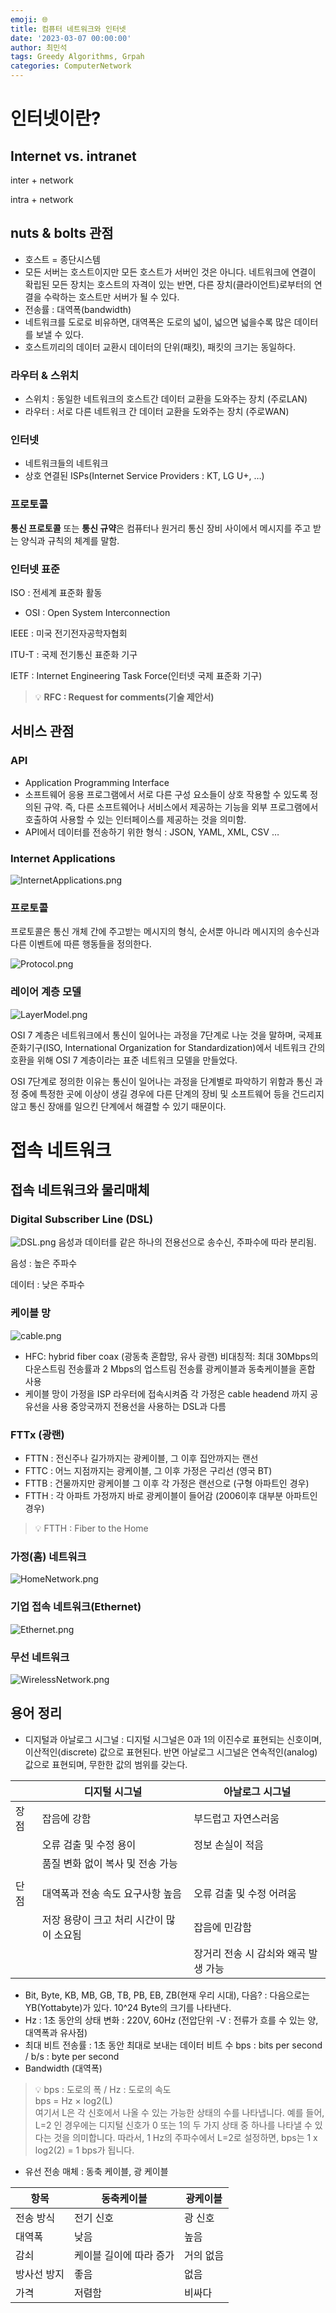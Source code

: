 ```yaml
---
emoji: 🌐
title: 컴퓨터 네트워크와 인터넷
date: '2023-03-07 00:00:00'
author: 최민석
tags: Greedy Algorithms, Grpah
categories: ComputerNetwork
---
```

# 인터넷이란?

## Internet vs. intranet

inter + network

intra + network

## nuts & bolts 관점

- 호스트 = 종단시스템
- 모든 서버는 호스트이지만 모든 호스트가 서버인 것은 아니다. 네트워크에 연결이 확립된 모든 장치는 호스트의 자격이 있는 반면, 다른 장치(클라이언트)로부터의 연결을 수락하는 호스트만 서버가 될 수 있다.
- 전송률 : 대역폭(bandwidth)
- 네트워크를 도로로 비유하면, 대역폭은 도로의 넓이, 넓으면 넓을수록 많은 데이터를 보낼 수 있다.
- 호스트끼리의 데이터 교환시 데이터의 단위(패킷), 패킷의 크기는 동일하다.

### 라우터 & 스위치

- 스위치 : 동일한 네트워크의 호스트간 데이터 교환을 도와주는 장치 (주로LAN)
- 라우터 : 서로 다른 네트워크 간 데이터 교환을 도와주는 장치 (주로WAN)

### 인터넷

- 네트워크들의 네트워크
- 상호 연결된 ISPs(Internet Service Providers : KT, LG U+, …)

### 프로토콜

**통신 프로토콜** 또는 **통신 규약**은 컴퓨터나 원거리 통신 장비 사이에서 메시지를 주고 받는 양식과 규칙의 체계를 말함.

### 인터넷 표준

ISO : 전세계 표준화 활동

- OSI : Open System Interconnection

IEEE : 미국 전기전자공학자협회

ITU-T : 국제 전기통신 표준화 기구

IETF : Internet Engineering Task Force(인터넷 국제 표준화 기구)


> 💡 **RFC : Request for comments(기술 제안서)**



## 서비스 관점

### API

- Application Programming Interface
- 소프트웨어 응용 프로그램에서 서로 다른 구성 요소들이 상호 작용할 수 있도록 정의된 규약. 즉, 다른 소프트웨어나 서비스에서 제공하는 기능을 외부 프로그램에서 호출하여 사용할 수 있는 인터페이스를 제공하는 것을 의미함.
- API에서 데이터를 전송하기 위한 형식 : JSON, YAML, XML, CSV …

### Internet Applications

![InternetApplications.png](InternetApplications.png)
### 프로토콜

프로토콜은 통신 개체 간에 주고받는 메시지의 형식, 순서뿐 아니라 메시지의 송수신과 다른 이벤트에 따른 행동들을 정의한다.

![Protocol.png](Protocol.png)

### 레이어 계층 모델

![LayerModel.png](LayerModel.png)

OSI 7 계층은 네트워크에서 통신이 일어나는 과정을 7단계로 나눈 것을 말하며, 국제표준화기구(ISO, International Organization for Standardization)에서 네트워크 간의 호환을 위해 OSI 7 계층이라는 표준 네트워크 모델을 만들었다.

OSI 7단계로 정의한 이유는 통신이 일어나는 과정을 단계별로 파악하기 위함과 통신 과정 중에 특정한 곳에 이상이 생길 경우에 다른 단계의 장비 및 소프트웨어 등을 건드리지 않고 통신 장애를 일으킨 단계에서 해결할 수 있기 때문이다.

# 접속 네트워크

## 접속 네트워크와 물리매체

### Digital Subscriber Line (DSL)

![DSL.png](DSL.png)
음성과 데이터를 같은 하나의 전용선으로 송수신, 주파수에 따라 분리됨.

음성 : 높은 주파수

데이터 : 낮은 주파수

### 케이블 망

![cable.png](cable.png)

- HFC: hybrid fiber coax (광동축 혼합망, 유사 광랜)
  비대칭적: 최대 30Mbps의 다운스트림 전송률과 2 Mbps의  업스트림 전송률
  광케이블과 동축케이블을 혼합 사용
- 케이블 망이 가정을 ISP 라우터에 접속시켜줌
  각 가정은 cable headend 까지 공유선을 사용
  중앙국까지 전용선을 사용하는 DSL과 다름

### FTTx (광랜)

- FTTN : 전신주나 길가까지는 광케이블, 그 이후 집안까지는 랜선
- FTTC : 어느 지점까지는 광케이블, 그 이후 가정은 구리선 (영국 BT)
- FTTB : 건물까지만 광케이블 그 이후 각 가정은 랜선으로 (구형 아파트인 경우)
- FTTH : 각 아파트 가정까지 바로 광케이블이 들어감 (2006이후 대부분 아파트인 경우)

> 💡 FTTH : Fiber to the Home


### 가정(홈) 네트워크

![HomeNetwork.png](HomeNetwork.png)
### 기업 접속 네트워크(Ethernet)

![Ethernet.png](Ethernet.png)
### 무선 네트워크

![WirelessNetwork.png](WirelessNetwork.png)
## 용어 정리

- 디지털과 아날로그 시그널 : 디지털 시그널은 0과 1의 이진수로 표현되는 신호이며, 이산적인(discrete) 값으로 표현된다. 반면 아날로그 시그널은 연속적인(analog) 값으로 표현되며, 무한한 값의 범위를 갖는다.

|  | 디지털 시그널 | 아날로그 시그널 |
| --- | --- | --- |
| 장점 | 잡음에 강함 | 부드럽고 자연스러움 |
|  | 오류 검출 및 수정 용이 | 정보 손실이 적음 |
|  | 품질 변화 없이 복사 및 전송 가능 |  |
|  |  |  |
| 단점 | 대역폭과 전송 속도 요구사항 높음 | 오류 검출 및 수정 어려움 |
|  | 저장 용량이 크고 처리 시간이 많이 소요됨 | 잡음에 민감함 |
|  |  | 장거리 전송 시 감쇠와 왜곡 발생 가능 |
- Bit, Byte, KB, MB, GB, TB, PB, EB, ZB(현재 우리 시대),  다음? : 다음으로는 YB(Yottabyte)가 있다. 10^24 Byte의 크기를 나타낸다.
- Hz : 1초 동안의 상태 변화 : 220V, 60Hz (전압단위 -V : 전류가 흐를 수 있는 양, 대역폭과 유사점)
- 최대 비트 전송률 : 1초 동안 최대로 보내는 데이터 비트 수
  bps : bits per second / b/s : byte per second
- Bandwidth (대역폭)


> 💡 bps : 도로의 폭 / Hz : 도로의 속도  
> bps = Hz × log2(L)  
> 여기서 L은 각 신호에서 나올 수 있는 가능한 상태의 수를 나타냅니다. 예를 들어, L=2 인 경우에는 디지털 신호가 0 또는 1의 두 가지 상태 중 하나를 나타낼 수 있다는 것을 의미합니다. 따라서, 1 Hz의 주파수에서 L=2로 설정하면, bps는 1 x log2(2) = 1 bps가 됩니다.

- 유선 전송 매체 :  동축 케이블, 광 케이블

| 항목 | 동축케이블 | 광케이블 |
| --- | --- | --- |
| 전송 방식 | 전기 신호 | 광 신호 |
| 대역폭 | 낮음 | 높음 |
| 감쇠 | 케이블 길이에 따라 증가 | 거의 없음 |
| 방사선 방지 | 좋음 | 없음 |
| 가격 | 저렴함 | 비싸다 |

```toc
```
